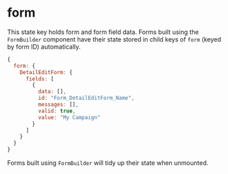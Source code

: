 # form

This state key holds form and form field data. Forms built using the `FormBuilder` component 
have their state stored in child keys of `form` (keyed by form ID) automatically.

```js
{
  form: {
    DetailEditForm: {
      fields: [
        {
          data: [],
          id: "Form_DetailEditForm_Name",
          messages: [],
          valid: true,
          value: "My Campaign"
        }
      ]
    }
  }
}
```

Forms built using `FormBuilder` will tidy up their state when unmounted.

